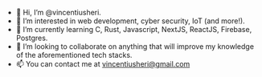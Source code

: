 - 👋 Hi, I’m @vincentiusheri.
- 👀 I’m interested in web development, cyber security, IoT (and more!). 
- 🌱 I’m currently learning C, Rust, Javascript, NextJS, ReactJS, Firebase, Postgres.
- 💞️ I’m looking to collaborate on anything that will improve my knowledge of the aforementioned tech stacks.
- 📫 You can contact me at vincentiusheri@gmail.com

<!---
vincentiusheri/vincentiusheri is a ✨ special ✨ repository because its `README.md` (this file) appears on your GitHub profile.
You can click the Preview link to take a look at your changes.
--->
